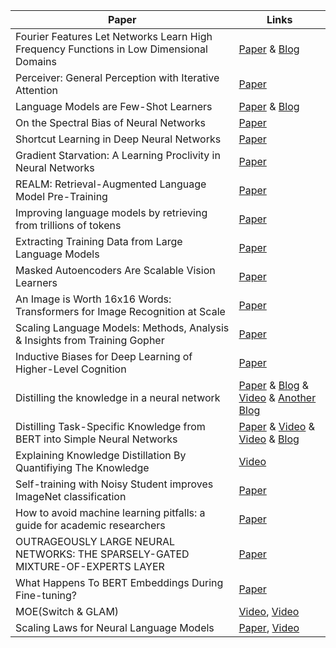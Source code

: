 Paper | Links | 
------------  |------
Fourier Features Let Networks Learn High Frequency Functions in Low Dimensional Domains |[Paper](https://arxiv.org/abs/2006.10739) & [Blog](https://bmild.github.io/fourfeat/index.html)
Perceiver: General Perception with Iterative Attention | [Paper](https://arxiv.org/abs/2103.03206)
Language Models are Few-Shot Learners | [Paper](https://arxiv.org/pdf/2005.14165.pdf) & [Blog](https://docs.cohere.ai/)
On the Spectral Bias of Neural Networks | [Paper](https://arxiv.org/pdf/1806.08734.pdf)
Shortcut Learning in Deep Neural Networks | [Paper](https://arxiv.org/pdf/2004.07780.pdf)
Gradient Starvation: A Learning Proclivity in Neural Networks | [Paper](https://arxiv.org/abs/2011.09468)
REALM: Retrieval-Augmented Language Model Pre-Training | [Paper](https://arxiv.org/abs/2002.08909)
Improving language models by retrieving from trillions of tokens | [Paper](https://arxiv.org/abs/2112.04426)
Extracting Training Data from Large Language Models | [Paper](https://arxiv.org/abs/2012.07805)
Masked Autoencoders Are Scalable Vision Learners |[Paper](https://arxiv.org/abs/2111.06377)
An Image is Worth 16x16 Words: Transformers for Image Recognition at Scale | [Paper](https://arxiv.org/abs/2010.11929)
Scaling Language Models: Methods, Analysis & Insights from Training Gopher | [Paper](https://storage.googleapis.com/deepmind-media/research/language-research/Training%20Gopher.pdf)
Inductive Biases for Deep Learning of Higher-Level Cognition | [Paper](https://arxiv.org/pdf/2011.15091.pdf)
Distilling the knowledge in a neural network | [Paper](https://arxiv.org/abs/1503.02531) & [Blog](https://wandb.ai/authors/knowledge-distillation/reports/Distilling-Knowledge-in-Neural-Networks--VmlldzoyMjkxODk) & [Video](https://www.youtube.com/watch?v=k63qGsH1jLo&t=986s) & [Another Blog](https://blog.floydhub.com/knowledge-distillation/)
Distilling Task-Specific Knowledge from BERT into Simple Neural Networks | [Paper](https://arxiv.org/pdf/1903.12136.pdf) & [Video](https://www.youtube.com/watch?v=Xji8NmL3FvQ&t=636s) & [Video](https://www.youtube.com/watch?v=AKCPPvaz8tU&t=1955s) & [Blog](https://blog.floydhub.com/knowledge-distillation/)
Explaining Knowledge Distillation By Quantifiying The Knowledge | [Video](https://www.youtube.com/watch?v=IBfQfuKA0Y8)
Self-training with Noisy Student improves ImageNet classification | [Paper](https://arxiv.org/abs/1911.04252)
How to avoid machine learning pitfalls: a guide for academic researchers | [Paper](https://arxiv.org/pdf/2108.02497.pdf)
OUTRAGEOUSLY LARGE NEURAL NETWORKS: THE SPARSELY-GATED MIXTURE-OF-EXPERTS LAYER | [Paper](https://arxiv.org/abs/1701.06538)
What Happens To BERT Embeddings During Fine-tuning? | [Paper](https://arxiv.org/pdf/2004.14448)
MOE(Switch & GLAM) | [Video](https://youtu.be/U8J32Z3qV8s), [Video](https://youtu.be/ccBMRryxGog)
Scaling Laws for Neural Language Models | [Paper](https://arxiv.org/pdf/2001.08361.pdf), [Video](https://youtu.be/QMqPAM_knrE)
